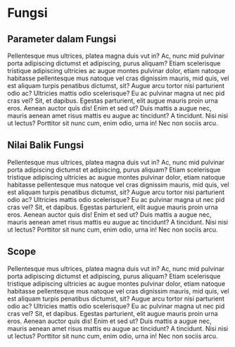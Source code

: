 Fungsi
======

## Parameter dalam Fungsi

Pellentesque mus ultrices, platea magna duis vut in? Ac, nunc mid pulvinar porta adipiscing dictumst et adipiscing, purus aliquam? Etiam scelerisque tristique adipiscing ultricies ac augue montes pulvinar dolor, etiam natoque habitasse pellentesque mus natoque vel cras dignissim mauris, mid quis, vel est aliquam turpis penatibus dictumst, sit? Augue arcu tortor nisi parturient odio ac? Ultricies mattis odio scelerisque? Eu ac pulvinar magna ut nec pid cras vel? Sit, et dapibus. Egestas parturient, elit augue mauris proin urna eros. Aenean auctor quis dis! Enim et sed ut? Duis mattis a augue nec, mauris aenean amet risus mattis eu augue ac tincidunt? A tincidunt. Nisi nisi ut lectus? Porttitor sit nunc cum, enim odio, urna in! Nec non sociis arcu.

## Nilai Balik Fungsi

Pellentesque mus ultrices, platea magna duis vut in? Ac, nunc mid pulvinar porta adipiscing dictumst et adipiscing, purus aliquam? Etiam scelerisque tristique adipiscing ultricies ac augue montes pulvinar dolor, etiam natoque habitasse pellentesque mus natoque vel cras dignissim mauris, mid quis, vel est aliquam turpis penatibus dictumst, sit? Augue arcu tortor nisi parturient odio ac? Ultricies mattis odio scelerisque? Eu ac pulvinar magna ut nec pid cras vel? Sit, et dapibus. Egestas parturient, elit augue mauris proin urna eros. Aenean auctor quis dis! Enim et sed ut? Duis mattis a augue nec, mauris aenean amet risus mattis eu augue ac tincidunt? A tincidunt. Nisi nisi ut lectus? Porttitor sit nunc cum, enim odio, urna in! Nec non sociis arcu.

## Scope

Pellentesque mus ultrices, platea magna duis vut in? Ac, nunc mid pulvinar porta adipiscing dictumst et adipiscing, purus aliquam? Etiam scelerisque tristique adipiscing ultricies ac augue montes pulvinar dolor, etiam natoque habitasse pellentesque mus natoque vel cras dignissim mauris, mid quis, vel est aliquam turpis penatibus dictumst, sit? Augue arcu tortor nisi parturient odio ac? Ultricies mattis odio scelerisque? Eu ac pulvinar magna ut nec pid cras vel? Sit, et dapibus. Egestas parturient, elit augue mauris proin urna eros. Aenean auctor quis dis! Enim et sed ut? Duis mattis a augue nec, mauris aenean amet risus mattis eu augue ac tincidunt? A tincidunt. Nisi nisi ut lectus? Porttitor sit nunc cum, enim odio, urna in! Nec non sociis arcu.
